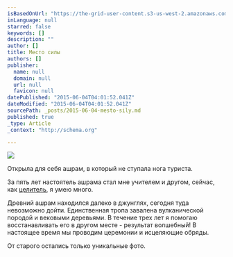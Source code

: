 ```yaml
---
isBasedOnUrl: "https://the-grid-user-content.s3-us-west-2.amazonaws.com/f003b2f0-6c2a-4fec-9787-caed337b69bd.JPG"
inLanguage: null
starred: false
keywords: []
description: ""
author: []
title: Место силы
authors: []
publisher:
  name: null
  domain: null
  url: null
  favicon: null
datePublished: "2015-06-04T04:01:52.041Z"
dateModified: "2015-06-04T04:01:52.041Z"
sourcePath: _posts/2015-06-04-mesto-sily.md
published: true
_type: Article
_context: "http://schema.org"

---
```

![](https://the-grid-user-content.s3-us-west-2.amazonaws.com/f003b2f0-6c2a-4fec-9787-caed337b69bd.JPG)

Открыла  для себя ашрам,  в который не ступала нога туриста.

За пять  лет настоятель ашрама стал мне учителем и другом,  сейчас, как [целитель][0], я умею много.

Древний ашрам находился  далеко в джунглях, сегодня  туда невозможно дойти. Единственная тропа завалена вулканической породой и вековыми деревьями. В течение трех лет я помогаю восстанавливать его в другом месте -  результат волшебный! В настоящее время мы проводим церемонии и исцеляющие обряды. 

От старого остались только уникальные фото.

[0]: http://sacral-healing.com/